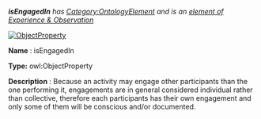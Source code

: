 ___isEngagedIn__ 
 has
 [Category:OntologyElement](../../Category/OntologyElement "Category:OntologyElement") 
 and is an
 [element of](../../Property/ElementOf "Property:ElementOf") 
[Experience & Observation](../../Submissions/Experience_&_Observation "Submissions:Experience & Observation")_




  





[![ObjectProperty](../../images/thumb/c/c3/ObjectProperty.gif/45px-ObjectProperty.gif)](../../Image/ObjectProperty.gif "ObjectProperty")


__Name__ 
 : isEngagedIn
 



__Type:__ 
 owl:ObjectProperty
 



__Description__ 
 : Because an activity may engage other participants than the one performing it, engagements are in general considered individual rather than collective, therefore each participants has their own engagement and only some of them will be conscious and/or documented.